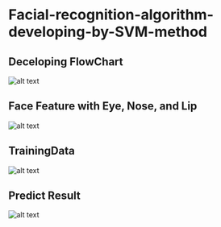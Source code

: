 # Facial-recognition-algorithm-developing-by-SVM-method

## Deceloping FlowChart
![alt text](https://github.com/qwedsazxc78/Facial-recognition-algorithm-developing-by-SVM-method/master/pic/FlowChart.PNG)

## Face Feature with Eye, Nose, and Lip
![alt text](https://github.com/qwedsazxc78/Facial-recognition-algorithm-developing-by-SVM-method/master/pic/FaceFeature.PNG)

## TrainingData
![alt text](https://github.com/qwedsazxc78/Facial-recognition-algorithm-developing-by-SVM-method/master/pic/TrainingData.PNG)

## Predict Result
![alt text](https://github.com/qwedsazxc78/Facial-recognition-algorithm-developing-by-SVM-method/master/pic/Predict.PNG)